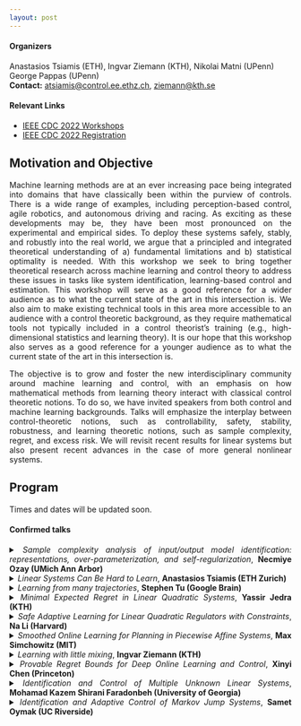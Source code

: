 ```yaml
---
layout: post
---
```

#### Organizers 
Anastasios Tsiamis (ETH), Ingvar Ziemann (KTH), Nikolai Matni (UPenn) George Pappas (UPenn)\
**Contact:** [atsiamis@control.ee.ethz.ch](atsiamis@control.ee.ethz.ch), [ziemann@kth.se](ziemann@kth.se)

#### Relevant Links
- [IEEE CDC 2022 Workshops](https://cdc2022.ieeecss.org/workshop/)
- [IEEE CDC 2022 Registration](https://cdc2022.ieeecss.org/registration/)

## Motivation and Objective

<div align="justify">Machine learning methods are at an ever increasing pace being integrated into domains that have classically been within the purview of controls. There is a wide range of examples, including perception-based control, agile robotics, and autonomous driving and racing. As exciting as these developments may be, they have been most pronounced on the experimental and empirical sides. To deploy these systems safely, stably, and robustly into the real world, we argue that a principled and integrated theoretical understanding of a) fundamental limitations and b) statistical optimality is needed. With this workshop we seek to bring together theoretical research across machine learning and control theory to address these issues in tasks like system identification, learning-based control and estimation. This workshop will serve as a good reference for a wider audience as to what the current state of the art in this intersection is. We also aim to make existing technical tools in this area more accessible to an audience with a control theoretic background, as they require mathematical tools not typically included in a control theorist’s training (e.g., high-dimensional statistics and learning theory). It is our hope that this workshop also serves as a good reference for a younger audience as to what the current state of the art in this intersection is. 

The objective is to grow and foster the new interdisciplinary community around machine learning and control, with an emphasis on how mathematical methods from learning theory interact with classical control theoretic notions. To do so, we have invited speakers from both control and machine learning backgrounds. Talks will emphasize the interplay between control-theoretic notions, such as controllability, safety, stability, robustness, and learning theoretic notions, such as sample complexity, regret, and excess risk. We will revisit recent results for linear systems but also present recent advances in the case of more general nonlinear systems.

## Program
Times and dates will be updated soon. 

#### Confirmed talks
<details>
  <summary> 
    <i>Sample complexity analysis of input/output model identification: representations, over-parameterization, and self-regularization</i>, <strong>Necmiye Ozay (UMich Ann Arbor)</strong> </summary>
  <br>
  
  **Abstract:** In this talk we will review recent results on learning linear dynamical systems from input/output data. There are many different representations for linear systems like state space models, autoregressive models, impulse response. We show, in all these different settings, the learning accuracy for the ordinary least squares (OLS) estimator scales with one over the square root of the sample size, matching the sample complexity results in the static linear estimation problems. We will also highlight how some of the classical asymptotic system identification results can be recovered as special cases of our analysis framework. As an example, we will illustrate why overparameterization in an autoregressive model with external inputs does not lead to overfitting thanks to OLS having a self-regularization type property, which allows automatic recovery of system orders.
  
  **Biography:** Necmiye Ozay received her B.S. degree from Bogazici University, Istanbul in 2004, her M.S. degree from the Pennsylvania State University, University Park in 2006 and her Ph.D. degree from Northeastern University, Boston in 2010, all in electrical engineering. She was a postdoctoral scholar at the California Institute of Technology, Pasadena between 2010 and 2013. She joined the University of Michigan, Ann Arbor in 2013, where she is currently an associate professor of Electrical Engineering and Computer Science. She is also a member of the Michigan Robotics Institute. Dr. Ozay’s research interests include hybrid dynamical systems, control, optimization and formal methods with applications in cyber-physical systems, system identification, verification \& validation, autonomy and dynamic data analysis. Her papers received several awards. She received the 1938E Award and a Henry Russel Award from the University of Michigan for her contributions to teaching and research, and five young investigator awards, including NSF CAREER. She is also a recipient of the 2021 Antonio Ruberti Young Researcher Prize from the IEEE Control Systems Society for her fundamental contributions to the control and identification of hybrid and cyber-physical systems.
</details>

<details>
  <summary> 
    <i>Linear Systems Can Be Hard to Learn</i>, <strong>Anastasios Tsiamis (ETH Zurich)</strong> </summary>
  <br>
  
  **Abstract:** In this talk, we will discuss the statistical difficulty of learning-based control and system identification in linear systems. We focus on three topics, the sample complexity of system identification, the sample complexity of stabilization, and the regret of the online Linear Quadratic Regulator (LQR). Prior results state that the statistical difficulty for such benchmarks scales polynomially with the system state dimension up to system-theoretic quantities. However, this does not reveal the whole picture. By utilizing minimax lower bounds, we prove that there exist non-trivial classes of systems for which learning complexity scales dramatically, i.e. exponentially, with the system dimension.
This situation arises in the case of underactuated systems, i.e. systems with fewer inputs than states. Such systems are structurally difficult to control and their
system theoretic quantities can scale exponentially with the system dimension dominating learning complexity. In other words, systems with ill-conditioned controllability structure are hard to learn. Conversely, under some additional structural assumptions, i.e. bounding systems away from uncontrollability, learning complexity can be at most exponential with the controllability index of the system, that is the degree of underactuation. Hence, systems with robust controllability structure are easy to learn.
This is joint work with Ingvar Ziemann, Nikolai Matni, Manfred Morari, and George Pappas.
  
  **Biography:**  Anastasios Tsiamis is currently a postdoctoral researcher in the Automatic Control Laboratory, at ETH Zurich. He received his Ph.D. degree in electrical and systems engineering from the University of Pennsylvania (UPenn), Philadelphia, in 2022, under the supervision of George Pappas. He received his Diploma degree in electrical and computer engineering from the National Technical University of Athens, Greece, in 2014. His research interests include statistical learning for control, risk-aware control and optimization, and networked control systems. Anastasios Tsiamis was a finalist for the IFAC Young Author Prize in IFAC 2017 World Congress and a finalist for the Best Student Paper Award in ACC 2019.
</details>

<details>
  <summary> 
    <i>Learning from many trajectories</i>, <strong>Stephen Tu (Google Brain)</strong> </summary>
  <br>
  
  **Abstract:** We initiate a study of supervised learning from many independent sequences ("trajectories") of non-independent covariates, reflecting tasks in sequence modeling, control, and reinforcement learning.  Conceptually, our multi-trajectory setup sits between two traditional settings in statistical learning theory: learning from independent examples and learning from a single auto-correlated sequence.  Our conditions for efficient learning generalize the former setting--trajectories must be non-degenerate in ways that extend standard requirements for independent examples. They do not require that trajectories be ergodic, long, nor strictly stable.
For linear least-squares regression, given $n$-dimensional examples produced by m trajectories, each of length $T$, we observe a notable change in statistical efficiency as the number of trajectories increases from a few (namely $m \leq n$) to many (namely $m\geq n$).  Specifically, we establish that the worst-case error rate for this problem is $n/(mT)$ whenever $m \geq n$.  Meanwhile, when $m \leq n$, we establish a (sharp) lower bound of $n^2/(m^2 T)$ on the worst-case error rate, realized by a simple, marginally unstable linear dynamical system.  A key upshot is that, in domains where trajectories regularly reset, the error rate eventually behaves as if all of the examples were independent altogether, drawn from their marginals.  As a corollary of our analysis, we also improve guarantees for the linear system identification problem. 
This is joint work with Roy Frostig and Mahdi Soltanolkotabi. 
  
  **Biography:**  Stephen Tu is a research scientist in the Google Brain robotics team in NYC. He obtained his PhD in EECS from UC Berkeley under the supervision of Ben Recht. Broadly speaking, his research is focused on understanding the statistical complexity of learning to control. 
</details>


<details>
  <summary> 
    <i>Minimal Expected Regret in Linear Quadratic Systems</i>, <strong>Yassir Jedra (KTH)</strong> </summary>
  <br>
  
  **Abstract:**   We consider the problem of online learning in Linear 
Quadratic Control systems whose state transition and state-action 
transition matrices A and B may be initially unknown. We devise an 
online learning algorithm and provide guarantees on its expected 
regret. The regret  scalings we obtain are minimal in the time horizon 
and input and output dimensions  and match existing lower bounds. Existing online algorithms proceed  in epochs of 
(typically exponentially) growing durations.  The control policy is fixed 
within each epoch, which considerably simplifies the analysis of the 
estimation error on A and B and hence of the regret. Our algorithm  departs 
from this design choice: it is a simple variant of certainty-equivalence 
regulators, where the estimates of A and B and the resulting control 
policy can be updated as frequently as we wish, possibly at every step. 
Quantifying the impact of such a constantly-varying control policy on 
the performance of these estimates and on the regret constitutes one 
of the technical challenges tackled in this paper.
  
  **Biography:**  Yassir Jedra received a B.Sc. degree in 2015 and 
a M.Sc. degree in mathematics and computer science 
in 2018 from ENSIMAG Ecole National Superieure 
d’Informatique et de Mathematiques Appliquees, Grenoble, 
France; and a M.Sc. degree in Applied and Computational
Mathematics in 2018, from KTH The Royal Institute of 
Technology, Stockholm, Sweden. He is currently a Ph.D. 
student within the Division of Decision and Control Systems 
at KTH.
</details>



<details>
  <summary> 
    <i>Safe Adaptive Learning for Linear Quadratic Regulators with Constraints</i>,  <strong>Na Li (Harvard)</strong></summary>
  <br>
  
  **Abstract:**   We consider single-trajectory adaptive/online learning for linear quadratic regulator (LQR)  with an unknown system  and  constraints on  the states and actions.  The major challenges are two-fold: 1) how to ensure safety without  restarting the system, and 2) how to mitigate the inherent tension among exploration, exploitation, and safety.  To tackle these challenges, we propose a single-trajectory learning-based control algorithm that guarantees safety with high probability. Safety is achieved by robust certainty equivalence and a  SafeTransit algorithm. Further, we provide a sublinear regret bound compared with the optimal safe linear policy.  When developing the regret bound, we also establish a novel estimation error bound for nonlinear policies, which can be interesting on its own.
Joint work with: Yingying Li, Tianpeng Zhang, Subhro Das, Jeff Shamma, and Na Li
  
  **Biography:**  Na Li is a Gordon McKay professor in Electrical Engineering and Applied Mathematics at Harvard University.  She received her B.S. degree in Mathematics from Zhejiang University in 2007 and Ph.D. degree in Control and Dynamical systems from California Institute of Technology in 2013. She was a postdoctoral associate at the Massachusetts Institute of Technology 2013-2014.  Her research lies in the control, learning, and optimization of networked systems, including theory development, algorithm design, and applications to cyber-physical societal systems. She received the NSF career award, AFSOR Young Investigator Award, ONR Young Investigator Award,  Donald P. Eckman Award, McDonald Mentoring Award, along with some other awards.
</details>

<details>
  <summary> 
    <i>Smoothed Online Learning for Planning in Piecewise Affine Systems</i>, <strong>Max Simchowitz (MIT) </strong></summary>
  <br>
  
  **Abstract:** Piecewise affine systems are a powerful tool for modeling and planning through possibly nonlinear dynamics. In this talk, we develop a theory of the statistical complexity of iterative replanning in piecewise affine systems. In order to separate the challenges of exploration from those of system identification, we consider a new notion of “planning regret”, which measures the cumulative error between a learner’s forecasted dynamics and those of the best-possible piecewise affine system in hindsight, over a sequence of K replanning episodes. Intuitively, a learner with low planning regret can accurately predict the trajectories of her chosen policies, even if she may not be able to certify the optimality of those policies.
We show that in the absence of further assumptions, planning regret can scale linearly in the time horizon, even when the separation between the two systems is a hyperplane. We then show that, when the dynamics have a small amount of stochastic noise, there is an algorithm which enjoys sublinear planning regret, and makes at most polynomially-many calls to an ERM oracle for piecewise affine regression. Our work uncovers new connections between system identification and smoothed online learning which we hope will prove useful as the learning-for-control community sets its sights beyond LTI system identification. 
This is joint work with Adam Block, Sasha Rakhlin, and Russ Tedrake at MIT. 
  
  **Biography:** Max Simchowitz is a postdoctoral researcher under Russ Tedrake in the Robot Locomotion group, part of CSAIL at MIT. He received his PhD in the EECS department at UC Berkeley under Michael I. Jordan and Benjamin Recht, generously supported by Open Philanthropy, NSF GRFP, and Berkeley Fellowships, and was fortunate enough to receive a ICML best paper award. His work focuses broadly on machine learning theory, with a recent focus on the plentiful intersections between statistical learning theory, online learning, non-convex optimization, and control theory. 
</details>



<details>
  <summary> 
    <i>Learning with little mixing</i>, <strong>Ingvar Ziemann (KTH)</strong> </summary>
  <br>
  
  **Abstract:** We study square loss in a realizable time-series framework with martingale difference noise. Our main result is a fast rate excess risk bound
which shows that whenever a
*trajectory hypercontractivity* condition holds,
the risk of the least-squares estimator on dependent data matches the 
iid rate order-wise after a burn-in time.
This is in stark contrast to existing results in learning from dependent data, where
the effective sample size is deflated by a factor of the mixing-time of the underlying process,
even after burn-in.
Furthermore, our results allow the covariate process to exhibit long range correlations,
and do not require geometric ergodicity.
We call this phenomenon *learning with little mixing*.
Several examples are presented for which this phenomenon occurs: 
bounded function classes for
which the $L^2$ and $L^{2+\epsilon}$ norms are equivalent, 
finite state irreducible and aperiodic Markov chains,
and a broad family of infinite dimensional function classes 
based on subsets of $\ell^2(\mathbb{N})$ ellipsoids.
The key technical development is in using trajectory hypercontractivity to show 
that empirical $L^2$ lower isometry holds with only a mild dependence on the mixing-time
of the data generating process.
This is joint work with Stephen Tu.   
  
  **Biography:** Ingvar Ziemann is a PhD student at KTH supervised by Henrik Sandberg. His work focuses on the statistical and information-theoretic aspects of learning-enabled control. Before starting his PhD studies he obtained two sets of Master's and Bachelor's degrees in Mathematics (SU/KTH) and in Economics and Finance (SSE).  
</details>


<details>
  <summary> 
    <i>Provable Regret Bounds for Deep Online Learning and Control</i>, <strong>Xinyi Chen (Princeton)</strong> </summary>
  <br>
  
  **Abstract:** The use of deep neural networks has been highly successful in reinforcement learning and control, although few theoretical guarantees for deep learning exist for these problems. There are two main challenges for deriving performance guarantees: a) control has state information and thus is inherently online and b) deep networks are non-convex predictors for which online learning cannot provide provable guarantees in general.
Building on the linearization technique for overparameterized neural networks, we derive provable regret bounds for efficient online learning with deep neural networks. First we define an expressivity notion that is suited for agnostic and online deep learning. We then show that over any sequence of convex loss functions, any low-regret algorithm can be adapted to optimize the parameters of a neural network such that it competes with the best net in hindsight.  As an application, we obtain provable bounds for online and episodic control with deep neural network controllers.  
  
  **Biography:** Xinyi Chen is a PhD candidate in the Department of Computer Science at Princeton University advised by Prof. Elad Hazan. She is also affiliated with Google AI. Previously, she obtained her undergraduate degree from Princeton in Mathematics, where she received the Middleton Miller Prize. She is a recipient of the NSF Graduate Research Fellowship and a participant of EECS Rising Stars at UC Berkeley. 
</details>

<details>
  <summary> 
    <i>Identification and Control of Multiple Unknown Linear Systems</i>, <strong>Mohamad Kazem Shirani Faradonbeh (University of Georgia)</strong> </summary>
  <br>
  
  **Abstract:** Identification of multiple related linear systems and joint adaptive control policies for them, are problems of interest that remain unexplored to date. We develop a joint estimator of the transition matrices of multiple systems that share common basis matrices and establish finite-time bounds that reflect the influence of trajectory lengths, dimension, number of systems, and the transition matrices. The results are general and showcase the gains from pooling data across systems, in comparison to individual system identifications. We also discuss joint adaptive stabilization algorithms for stabilizing all systems, using the data of unstable state trajectories. An effective algorithm will be presented that stabilizes the family of dynamical systems in a short time period.  
  
  **Biography:** Mohamad Kazem Shirani Faradonbeh is an assistant professor of Data Science in the Department of Statistics at the University of Georgia. During Fall 2020, he was a fellow of Theory of Reinforcement Learning program in Simons Institute for the Theory of Computing at the University of California - Berkeley. Before that, he was a postdoctoral research associate with the Informatics Institute and with the Department of Statistics at the University of Florida. He received PhD in statistics from the University of Michigan, Ann Arbor in 2017, and BSc in electrical engineering from Sharif University of Technology, Tehran, Iran, in 2012.  
</details>

<details>
  <summary> 
    <i>Identification and Adaptive Control of Markov Jump Systems</i>, <strong>Samet Oymak (UC Riverside)</strong> </summary>
  <br>
  
  **Abstract:** 
Learning how to effectively control unknown dynamical systems is crucial for intelligent autonomous systems. This task becomes a significant challenge when the underlying dynamics are changing with time. Motivated by this challenge, in this talk, we discuss the problem of controlling an unknown Markov jump linear system (MJS) to optimize a quadratic objective. By taking a model-based perspective, we follow an identification-based adaptive control strategy. We first provide a system identification algorithm to learn the dynamics in each mode as well as the Markov transition matrix, underlying the evolution of the mode switches, from a single trajectory, and establish associated statistical guarantees. We then propose an adaptive control scheme that performs system identification together with certainty equivalent control to adapt the controllers in an episodic fashion. Combining our sample complexity results with MJS perturbation results for certainty equivalent control, we show that when the episode lengths are appropriately chosen, the proposed adaptive control scheme achieves $O(\sqrt(T))$ regret, which can be improved to $O(polylog(T))$ with partial knowledge of the system. Finally, we provide a discussion of technical innovations to handle Markovian jumps and mean-square stability as well as insights into system theoretic quantities that affect learning accuracy and control performance.
  
  
  **Biography:** Samet Oymak is an assistant professor of Electrical and Computer Engineering at the University of California, Riverside. During his postdoc, he was at UC Berkeley as a Simons Fellow and a member of AMPLab. He obtained his bachelor's degree from Bilkent University in 2009 and PhD degree from Caltech in 2015. At Caltech, he received the Charles Wilts Prize for the best departmental thesis. At UCR, he received an NSF CAREER award as well as a Research Scholar award from Google.
[Website](https://intra.ece.ucr.edu/~oymak/) 
</details>


